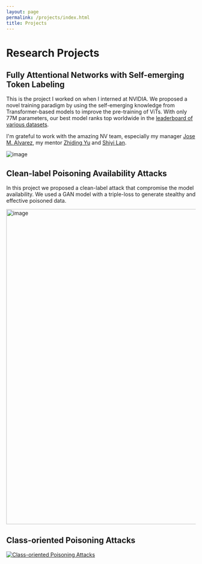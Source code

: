 ```yaml
---
layout: page
permalink: /projects/index.html
title: Projects
---
```


# Research Projects
## Fully Attentional Networks with Self-emerging Token Labeling

This is the project I worked on when I interned at NVIDIA. We proposed a novel training paradigm by using the self-emerging knowledge from Transformer-based models to improve the pre-training of ViTs. With only 77M parameters, our best model ranks top worldwide in the [leaderboard of various datasets](https://paperswithcode.com/paper/fully-attentional-networks-with-self-emerging#:~:text=Recent%20studies%20indicate%20that%20Vision,of%2Dthe%2Dart%20robustness.). 

I'm grateful to work with the amazing NV team, especially my manager [Jose M. Alvarez](https://alvarezlopezjosem.github.io/), my mentor [Zhiding Yu](https://chrisding.github.io/) and [Shiyi Lan](https://voidrank.github.io/).

![image](https://github.com/bxz9200/bxz9200.github.io/assets/36553004/5e5c5196-bed8-433e-ac5d-8ba44af5812b)

## Clean-label Poisoning Availability Attacks

In this project we proposed a clean-label attack that compromise the model availability. We used a GAN model with a triple-loss to generate stealthy and effective poisoned data.

<img width="836" alt="image" src="https://github.com/bxz9200/bxz9200.github.io/assets/36553004/e8adf045-04cd-413e-a1b0-f2525975d6c4">


## Class-oriented Poisoning Attacks

[![Class-oriented Poisoning Attacks](https://img.youtube.com/vi/BFeutstPusk/default.jpg)](https://youtu.be/BFeutstPusk)

